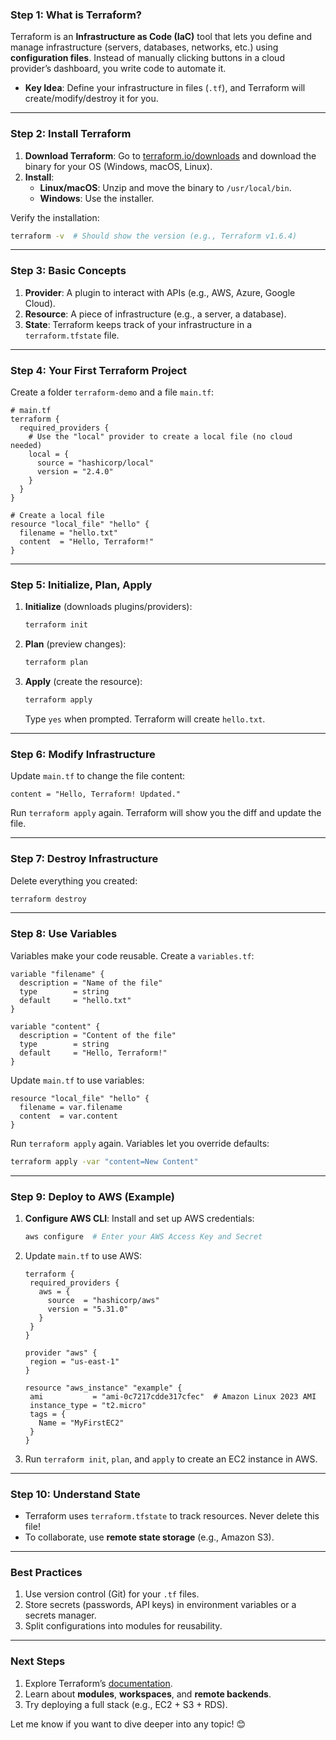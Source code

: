 ### **Step 1: What is Terraform?**
Terraform is an **Infrastructure as Code (IaC)** tool that lets you define and manage infrastructure (servers, databases, networks, etc.) using **configuration files**. Instead of manually clicking buttons in a cloud provider’s dashboard, you write code to automate it.

- **Key Idea**: Define your infrastructure in files (`.tf`), and Terraform will create/modify/destroy it for you.

---

### **Step 2: Install Terraform**
1. **Download Terraform**: Go to [terraform.io/downloads](https://www.terraform.io/downloads) and download the binary for your OS (Windows, macOS, Linux).
2. **Install**:
   - **Linux/macOS**: Unzip and move the binary to `/usr/local/bin`.
   - **Windows**: Use the installer.

Verify the installation:
```bash
terraform -v  # Should show the version (e.g., Terraform v1.6.4)
```

---

### **Step 3: Basic Concepts**
1. **Provider**: A plugin to interact with APIs (e.g., AWS, Azure, Google Cloud).
2. **Resource**: A piece of infrastructure (e.g., a server, a database).
3. **State**: Terraform keeps track of your infrastructure in a `terraform.tfstate` file.

---

### **Step 4: Your First Terraform Project**
Create a folder `terraform-demo` and a file `main.tf`:

```hcl
# main.tf
terraform {
  required_providers {
    # Use the "local" provider to create a local file (no cloud needed)
    local = {
      source = "hashicorp/local"
      version = "2.4.0"
    }
  }
}

# Create a local file
resource "local_file" "hello" {
  filename = "hello.txt"
  content  = "Hello, Terraform!"
}
```

---

### **Step 5: Initialize, Plan, Apply**
1. **Initialize** (downloads plugins/providers):
   ```bash
   terraform init
   ```

2. **Plan** (preview changes):
   ```bash
   terraform plan
   ```

3. **Apply** (create the resource):
   ```bash
   terraform apply
   ```

   Type `yes` when prompted. Terraform will create `hello.txt`.

---

### **Step 6: Modify Infrastructure**
Update `main.tf` to change the file content:
```hcl
content = "Hello, Terraform! Updated."
```

Run `terraform apply` again. Terraform will show you the diff and update the file.

---

### **Step 7: Destroy Infrastructure**
Delete everything you created:
```bash
terraform destroy
```

---

### **Step 8: Use Variables**
Variables make your code reusable. Create a `variables.tf`:
```hcl
variable "filename" {
  description = "Name of the file"
  type        = string
  default     = "hello.txt"
}

variable "content" {
  description = "Content of the file"
  type        = string
  default     = "Hello, Terraform!"
}
```

Update `main.tf` to use variables:
```hcl
resource "local_file" "hello" {
  filename = var.filename
  content  = var.content
}
```

Run `terraform apply` again. Variables let you override defaults:
```bash
terraform apply -var "content=New Content"
```

---

### **Step 9: Deploy to AWS (Example)**
1. **Configure AWS CLI**: Install and set up AWS credentials:
   ```bash
   aws configure  # Enter your AWS Access Key and Secret
   ```

2. Update `main.tf` to use AWS:
   ```hcl
   terraform {
    required_providers {
      aws = {
        source  = "hashicorp/aws"
        version = "5.31.0"
      }
    }
   }

   provider "aws" {
    region = "us-east-1"
   }

   resource "aws_instance" "example" {
    ami           = "ami-0c7217cdde317cfec"  # Amazon Linux 2023 AMI
    instance_type = "t2.micro"
    tags = {
      Name = "MyFirstEC2"
    }
   }
   ```

3. Run `terraform init`, `plan`, and `apply` to create an EC2 instance in AWS.

---

### **Step 10: Understand State**
- Terraform uses `terraform.tfstate` to track resources. Never delete this file!
- To collaborate, use **remote state storage** (e.g., Amazon S3).

---

### **Best Practices**
1. Use version control (Git) for your `.tf` files.
2. Store secrets (passwords, API keys) in environment variables or a secrets manager.
3. Split configurations into modules for reusability.

---

### **Next Steps**
1. Explore Terraform’s [documentation](https://www.terraform.io/docs).
2. Learn about **modules**, **workspaces**, and **remote backends**.
3. Try deploying a full stack (e.g., EC2 + S3 + RDS).

Let me know if you want to dive deeper into any topic! 😊

